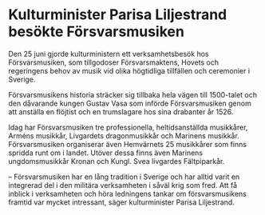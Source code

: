 # Kulturminister Parisa Liljestrand besökte Försvarsmusiken

Den 25 juni gjorde kulturministern ett verksamhetsbesök hos Försvarsmusiken, som tillgodoser Försvarsmaktens, Hovets och regeringens behov av musik vid olika högtidliga tillfällen och ceremonier i Sverige.

Försvarsmusikens historia sträcker sig tillbaka hela vägen till 1500-talet och den dåvarande kungen Gustav Vasa som införde Försvarsmusiken genom att anställa en flöjtist och en trumslagare hos sina drabanter år 1526.

Idag har Försvarsmusiken tre professionella, heltidsanställda musikkårer, Arméns musikkår, Livgardets dragonmusikkår och Marinens musikkår. Försvarsmusiken organiserar även Hemvärnets 25 musikkårer som finns spridda runt om i landet. Utöver dessa finns även Marinens ungdomsmusikkår Kronan och Kungl. Svea livgardes Fältpiparkår.

– Försvarsmusiken har en lång tradition i Sverige och har alltid varit en integrerad del i den militära verksamheten i såväl krig som fred. Att få inblick i verksamheten och höra ledningens tankar om försvarsmusikens framtid var mycket intressant, säger kulturminister Parisa Liljestrand.
